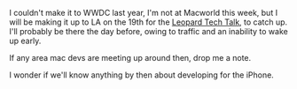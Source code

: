 <!--
.. title: Leopard Tech Talk, Jan 19: LA
.. date: 2007/01/09 15:10
.. slug: leopard-tech-talk-jan-19-la
.. link:
.. description:
.. tags: mac, me, programming
-->


I couldn't make it to WWDC last year, I'm not at Macworld this week, but I will be making it up to LA on the 19th for the [Leopard Tech Talk](http://developer.apple.com/events/techtalks/northamerica.html), to catch up. I'll probably be there the day before, owing to traffic and an inability to wake up early.

If any area mac devs are meeting up around then, drop me a note.

I wonder if we'll know anything by then about developing for the iPhone.
